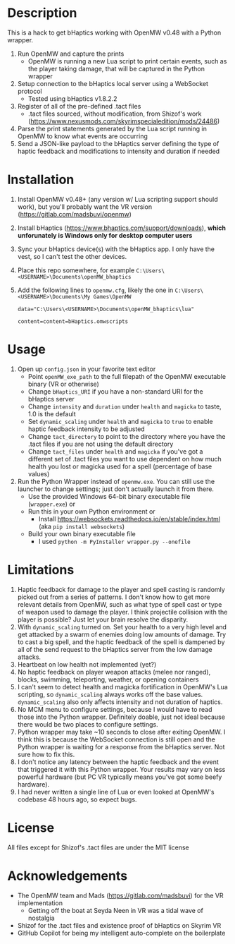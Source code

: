 # Description

This is a hack to get bHaptics working with OpenMW v0.48 with a Python wrapper.

1. Run OpenMW and capture the prints
    - OpenMW is running a new Lua script to print certain events, such as the player taking damage, that will be captured in the Python wrapper
2. Setup connection to the bHaptics local server using a WebSocket protocol
    - Tested using bHaptics v1.8.2.2
3. Register of all of the pre-defined .tact files
    - .tact files sourced, without modification, from Shizof's work (https://www.nexusmods.com/skyrimspecialedition/mods/24486)
4. Parse the print statements generated by the Lua script running in OpenMW to know what events are occurring
5. Send a JSON-like payload to the bHaptics server defining the type of haptic feedback and modifications to intensity and duration if needed

# Installation
1. Install OpenMW v0.48+ (any version w/ Lua scripting support should work), but you'll probably want the VR version (https://gitlab.com/madsbuvi/openmw)
2. Install bHaptics (https://www.bhaptics.com/support/downloads), **which unforunately is Windows only for desktop computer users**
3. Sync your bHaptics device(s) with the bHaptics app. I only have the vest, so I can't test the other devices.
4. Place this repo somewhere, for example `C:\Users\<USERNAME>\Documents\openMW_bhaptics`
4. Add the following lines to `openmw.cfg`, likely the one in `C:\Users\<USERNAME>\Documents\My Games\OpenMW`

    `data="C:\Users\<USERNAME>\Documents\openMW_bhaptics\lua"`
  
    `content=content=bHaptics.omwscripts`

# Usage

1. Open up `config.json` in your favorite text editor
    - Point `openMW_exe_path` to the full filepath of the OpenMW executable binary (VR or otherwise)
    - Change `bHaptics_URI` if you have a non-standard URI for the bHaptics server
    - Change `intensity` and `duration` under `health` and `magicka` to taste, 1.0 is the default
    - Set `dynamic_scaling` under `health` and `magicka` to `true` to enable haptic feedback intensity to be adjusted 
    - Change `tact_directory` to point to the directory where you have the .tact files if you are not using the default directory
    - Change `tact_files` under `health` and `magicka` if you've got a different set of .tact files you want to use
dependent on how much health you lost or magicka used for a spell (percentage of base values)
2. Run the Python Wrapper instead of `openmw.exe`. You can still use the launcher to change settings; just don't actually launch it from there.
    - Use the provided Windows 64-bit binary executable file (`wrapper.exe`) or
    - Run this in your own Python environment or
      - Install https://websockets.readthedocs.io/en/stable/index.html (aka `pip install websockets`)
    - Build your own binary executable file
      - I used `python -m PyInstaller wrapper.py --onefile`

# Limitations

1. Haptic feedback for damage to the player and spell casting is randomly picked out from a series of patterns. I don't know how to get more relevant details from OpenMW, such as what type of spell cast or type of weapon used to damage the player. I think projectile collision with the player is possible? Just let your brain resolve the disparity.
2. With `dynamic_scaling` turned on. Set your health to a very high level and get attacked by a swarm of enemies doing low amounts of damage. Try to cast a big spell, and the haptic feedback of the spell is dampened by all of the send request to the bHaptics server from the low damage attacks.
3. Heartbeat on low health not implemented (yet?)
4. No haptic feedback on player weapon attacks (melee nor ranged), blocks, swimming, teleporting, weather, or opening containers
5. I can't seem to detect health and magicka fortification in OpenMW's Lua scripting, so `dynamic_scaling` always works off the base values. `dynamic_scaling` also only affects intensity and not duration of haptics.
6. No MCM menu to configure settings, because I would have to read those into the Python wrapper. Definitely doable, just not ideal because there would be two places to configure settings.
7. Python wrapper may take ~10 seconds to close after exiting OpenMW. I think this is because the WebSocket connection is still open and the Python wrapper is waiting for a response from the bHaptics server. Not sure how to fix this.
8. I don't notice any latency between the haptic feedback and the event that triggered it with this Python wrapper. Your results may vary on less powerful hardware (but PC VR typically means you've got some beefy hardware).
9. I had never written a single line of Lua or even looked at OpenMW's codebase 48 hours ago, so expect bugs.

# License

All files except for Shizof's .tact files are under the MIT license

# Acknowledgements

- The OpenMW team and Mads (https://gitlab.com/madsbuvi) for the VR implementation
  - Getting off the boat at Seyda Neen in VR was a tidal wave of nostalgia
- Shizof for the .tact files and existence proof of bHaptics on Skyrim VR
- GitHub Copilot for being my intelligent auto-complete on the boilerplate
